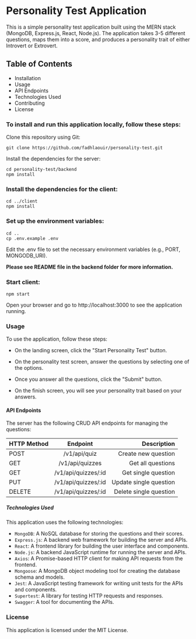 # Personality Test Application

This is a simple personality test application built using the MERN stack (MongoDB, Express.js, React, Node.js). The application takes 3-5 different questions, maps them into a score, and produces a personality trait of either Introvert or Extrovert.

## Table of Contents

- Installation
- Usage
- API Endpoints
- Technologies Used
- Contributing
- License

### To install and run this application locally, follow these steps:

Clone this repository using Git:

```
git clone https://github.com/fadhlaouir/personality-test.git
```

Install the dependencies for the server:

```
cd personality-test/backend
npm install
```

### Install the dependencies for the client:

```
cd ../client
npm install
```

### Set up the environment variables:

```
cd ..
cp .env.example .env
```

Edit the .env file to set the necessary environment variables (e.g., PORT, MONGODB_URI).

**Please see README file in the backend folder for more information.**

### Start client:

```
npm start
```

Open your browser and go to http://localhost:3000 to see the application running.

### Usage

To use the application, follow these steps:

- On the landing screen, click the "Start Personality Test" button.

- On the personality test screen, answer the questions by selecting one of the options.

- Once you answer all the questions, click the "Submit" button.

- On the finish screen, you will see your personality trait based on your answers.

#### API Endpoints

The server has the following CRUD API endpoints for managing the questions:

| HTTP Method |      Endpoint       |            Description |
| ----------- | :-----------------: | ---------------------: |
| POST        |    /v1/api/quiz     |    Create new question |
| GET         |   /v1/api/quizzes   |      Get all questions |
| GET         | /v1/api/quizzes/:id |    Get single question |
| PUT         | /v1/api/quizzes/:id | Update single question |
| DELETE      | /v1/api/quizzes/:id | Delete single question |

##### Technologies Used

This application uses the following technologies:

- `MongoDB`: A NoSQL database for storing the questions and their scores.
- `Express.js`: A backend web framework for building the server and APIs.
- `React`: A frontend library for building the user interface and components.
- `Node.js`: A backend JavaScript runtime for running the server and APIs.
- `Axios`: A Promise-based HTTP client for making API requests from the frontend.
- `Mongoose`: A MongoDB object modeling tool for creating the database schema and models.
- `Jest`: A JavaScript testing framework for writing unit tests for the APIs and components.
- `Supertest`: A library for testing HTTP requests and responses.
- `Swagger`: A tool for documenting the APIs.

### License

This application is licensed under the MIT License.
